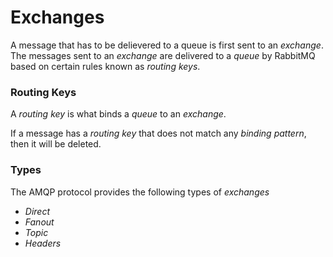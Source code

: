# Exchanges

A message that has to be delievered to a queue is first sent to an *exchange*. 
The messages sent to an *exchange* are delivered to a *queue* by RabbitMQ based on certain rules known as *routing keys*.

### Routing Keys

A *routing key* is what binds a *queue* to an *exchange*. 

If a message has a *routing key* that does not match any *binding pattern*, then it will be deleted. 

### Types

The AMQP protocol provides the following types of *exchanges*

* *Direct*
* *Fanout*
* *Topic*
* *Headers*


